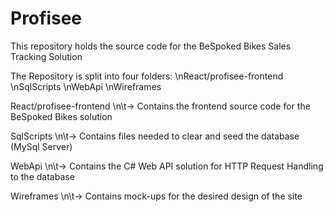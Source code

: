# Profisee
This repository holds the source code for the BeSpoked Bikes Sales Tracking Solution

The Repository is split into four folders:
	\nReact/profisee-frontend
	\nSqlScripts
	\nWebApi
	\nWireframes

React/profisee-frontend
	\n\t-> Contains the frontend source code for the BeSpoked Bikes solution

SqlScripts
	\n\t-> Contains files needed to clear and seed the database (MySql Server)

WebApi
	\n\t-> Contains the C# Web API solution for HTTP Request Handling to the database

Wireframes
	\n\t-> Contains mock-ups for the desired design of the site 
